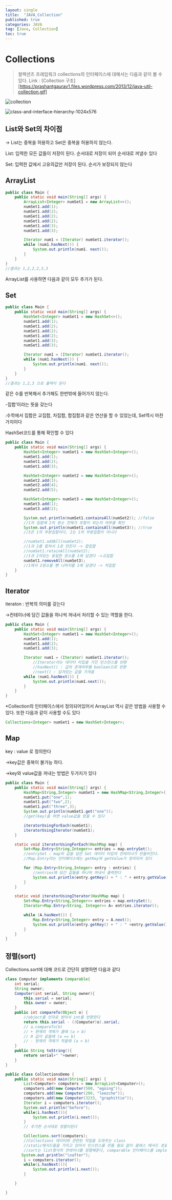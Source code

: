 ```yaml
---
layout: single
title:  "JAVA_Collection"
published: true
categories: JAVA
tag: [Java, Collection]
toc: true
---
```


# Collections

> 컬렉션즈 프레임워크
> collections의 인터페이스에 대해서는 다음과 같이 볼 수 있다.
> Link : [Collection 구조][https://prashantgaurav1.files.wordpress.com/2013/12/java-util-collection.gif]

![collection](../images/2022-03-10-second/collection.png)



![class-and-interface-hierarchy-1024x576](../images/2022-03-10-second/class-and-interface-hierarchy-1024x576.png)



## List와 Set의 차이점

→ List는 중복을 허용하고 Set은 중복을 허용하지 않는다.

List:
 입력한 모든 값들이 저장이 된다.
  순서대로 저장이 되어 순서대로 꺼낼수 있다

Set: 
 입력한 값에서 고유의값만 저장이 된다.
 순서가 보장되지 않는다

## ArrayList

```java
public class Main {
    public static void main(String[] args) {
        ArrayList<Integer> numSet1 = new ArrayList<>();
        numSet1.add(1);
        numSet1.add(2);
        numSet1.add(2);
        numSet1.add(2);
        numSet1.add(3);
        numSet1.add(3);

        Iterator num1 = (Iterator) numSet1.iterator();
        while (num1.hasNext()) {
            System.out.println(num1. next());
        }
    }
}
//결과는 1,2,2,2,3,3
```

ArrayList를 사용하면 다음과 같이 모두 추가가 된다.



## Set
```java
public class Main {
    public static void main(String[] args) {
        HashSet<Integer> numSet1 = new HashSet<>();
        numSet1.add(1);
        numSet1.add(2);
        numSet1.add(2);
        numSet1.add(2);
        numSet1.add(3);
        numSet1.add(3);

        Iterator num1 = (Iterator) numSet1.iterator();
        while (num1.hasNext()) {
            System.out.println(num1. next());
        }
    }
}
//결과는 1,2,3 으로 출력이 된다
```

같은 수를 반복해서 추가해도 한번밖에 들어가지 않는다.



-집합’이라는 뜻을 갖는다

:수학에서 집합은 교집합, 차집합, 합집합과 같은 연산을 할 수 있었는데, Set역시 마찬가지이다

HashSet코드를 통해 확인할 수 있다

```java
public class Main {
    public static void main(String[] args) {
        HashSet<Integer> numSet1 = new HashSet<Integer>();
        numSet1.add(1);
        numSet1.add(2);
        numSet1.add(3);

        HashSet<Integer> numSet2 = new HashSet<Integer>();
        numSet2.add(3);
        numSet2.add(4);
        numSet2.add(5);

        HashSet<Integer> numSet3 = new HashSet<Integer>();
        numSet3.add(1);
        numSet3.add(2);

        System.out.println(numSet1.containsAll(numSet2)); //false
        //1의 집합에 2의 원소 전체가 포함이 되는지 여부를 확인
        System.out.println(numSet1.containsAll(numSet3)); //true
        //3은 1의 부분집합이다, 2는 1의 부분집합이 아니다

        //numSet1.addAll(numSet2);
        //1과 2를 합쳐서 1로 만든다 -> 합집합
        //numSet1.retainAll(numSet2);
        //1과 2의있는 동일한 원소를 1에 담겠다 ->교집합
        numSet1.removeAll(numSet3);
        //1에서 2원소를 뺀 나머지를 1에 담겠다 -> 차집합
    }
}
```



## Iterator

iteraton : 반복의 의미를 갖는다

→컨테이너에 담긴 값들을 하나씩 꺼내서 처리할 수 있는 역할을 한다.

```java
public class Main {
    public static void main(String[] args) {
        HashSet<Integer> numSet1 = new HashSet<Integer>();
        numSet1.add(1);
        numSet1.add(2);
        numSet1.add(3);

        Iterator num1 = (Iterator) numSet1.iterator();
			//Iterator라는 데이터 타입을 가진 인스턴스를 반환
			//hasNext() : 값의 존재여부를 boolean으로 반환
			//next() : 담겨있는 값을 가져옴
        while (num1.hasNext()) {
            System.out.println(num1.next());
        }
    }
}
```

*Collection의 인터페이스에서 정의되어있어서 ArrayList 역시 같은 방법을 사용할 수 있다. 또한 다음과 같이 사용할 수도 있다

```java
Collections<Integer> numSet1 = new HashSet<Integer>;
```



## Map

key : value 로 정의한다

→key값은 중복이 불가능 하다.

→key와 value값을 꺼내는 방법은 두가지가 있다

```java
public class Main {
    public static void main(String[] args) {
        HashMap<String,Integer> numSet1 = new HashMap<String,Integer>();
        numSet1.put("one",1);
        numSet1.put("two",2);
        numSet1.put("three",3);
        System.out.println(numSet1.get("one"));
        //get(key)을 하면 value값을 얻을 수 있다

        iteratorUsingForEach(numSet1);
        iteratorUsingIterator(numSet1);
    }

    static void iteratorUsingForEach(HashMap map) {
        Set<Map.Entry<String,Integer>> entries = map.entrySet();
        //entrySet : map의 값을 담은 Set 데이터 타입의 컨테이너가 만들어진다.
        //Map.Entry라는 인터페이스에는 getKey와 getValue가 정의되어 있다

        for (Map.Entry<String,Integer> entry : entries) {
            //entries에 담긴 값들을 하나씩 꺼내서 출력한다
            System.out.println(entry.getKey() + " : " + entry.getValue());
        }
    }

    static void iteratorUsingIterator(HashMap map) {
        Set<Map.Entry<String,Integer>> entries = map.entrySet();
        Iterator<Map.Entry<String, Integer>> A= entries.iterator();

        while (A.hasNext()) {
            Map.Entry<String,Integer> entry = A.next();
            System.out.println(entry.getKey() + " : " +entry.getValue());
        }
    }
}
```



## 정렬(sort)

Collections.sort에 대해 코드로 간단히 설명하면 다음과 같다

```java
class Computer implements Comparable{
    int serial;
    String owner;
    Computer(int serial, String owner){
        this.serial = serial;
        this.owner = owner;
    }
    public int compareTo(Object o) {
        //object를 인자로 받아서 int를 반환한다
        return this.serial - ((Computer)o).serial;
        // a.compareTo(b)
        // + 현재의 객체가 클때 (a > b)
        // 0 값이 같을때 (a == b)
        // - 현재의 객체가 작을때 (a < b)
    }
    public String toString(){
        return serial+" "+owner;
    }
}

public class CollectionsDemo {
    public static void main(String[] args) {
        List<Computer> computers = new ArrayList<Computer>();
        computers.add(new Computer(500, "egoing"));
        computers.add(new Computer(200, "leezche"));
        computers.add(new Computer(3233, "graphittie"));
        Iterator i = computers.iterator();
        System.out.println("before");
        while(i.hasNext()){
            System.out.println(i.next());
        }
        // 추가한 순서대로 정렬이된다

        Collections.sort(computers);
        //Collections 데이터와 관련된 작업을 도와주는 class
        //static메서드들을 가지고 있어서 인스턴스를 만들 필요 없이 클래스 메서드 호출로 사용할 수 있다
        //sort는 list형식의 컨테이너를 정렬해준다, comparable 인터페이스를 implements 하고 있어야한다
       System.out.println("\nafter");
        i = computers.iterator();
        while(i.hasNext()){
            System.out.println(i.next());
        }

    }

}
```

